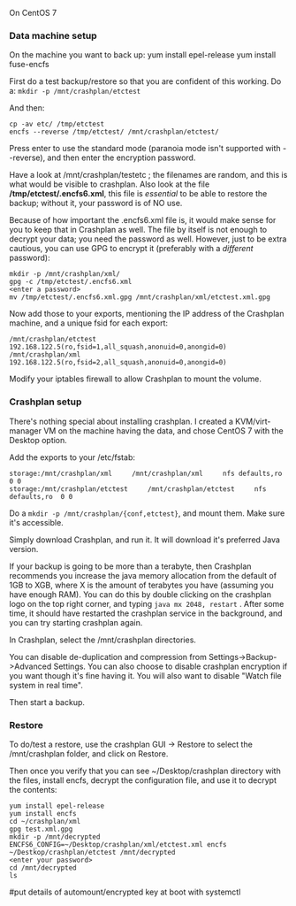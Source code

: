On CentOS 7


### Data machine setup

On the machine you want to back up:
yum install epel-release
yum install fuse-encfs

First do a test backup/restore so that you are confident of this working. Do a:
`mkdir -p /mnt/crashplan/etctest`

And then:
```
cp -av etc/ /tmp/etctest
encfs --reverse /tmp/etctest/ /mnt/crashplan/etctest/
```

Press enter to use the standard mode (paranoia mode isn't supported with --reverse), and then enter the encryption password. 

Have a look at /mnt/crashplan/testetc ; the filenames are random, and this is what would be visible to crashplan. Also look at the file **/tmp/etctest/.encfs6.xml**, this file is *essential* to be able to restore the backup; without it, your password is of NO use. 

Because of how important the .encfs6.xml file is, it would make sense for you to keep that in Crashplan as well. The file by itself is not enough to decrypt your data; you need the password as well. However, just to be extra cautious, you can use GPG to encrypt it (preferably with a *different* password):

```
mkdir -p /mnt/crashplan/xml/
gpg -c /tmp/etctest/.encfs6.xml
<enter a password>
mv /tmp/etctest/.encfs6.xml.gpg /mnt/crashplan/xml/etctest.xml.gpg
```

Now add those to your exports, mentioning the IP address of the Crashplan machine, and a unique fsid for each export:
```
/mnt/crashplan/etctest     192.168.122.5(ro,fsid=1,all_squash,anonuid=0,anongid=0)
/mnt/crashplan/xml     192.168.122.5(ro,fsid=2,all_squash,anonuid=0,anongid=0)
```

Modify your iptables firewall to allow Crashplan to mount the volume. 


### Crashplan setup

There's nothing special about installing crashplan. I created a KVM/virt-manager VM on the machine having the data, and chose CentOS 7 with the Desktop option. 

Add the exports to your /etc/fstab:

```
storage:/mnt/crashplan/xml     /mnt/crashplan/xml     nfs defaults,ro  0 0
storage:/mnt/crashplan/etctest     /mnt/crashplan/etctest     nfs defaults,ro  0 0
```

Do a `mkdir -p /mnt/crashplan/{conf,etctest}`, and mount them. Make sure it's accessible.

Simply download Crashplan, and run it. It will download it's preferred Java version. 

If your backup is going to be more than a terabyte, then Crashplan recommends you increase the java memory allocation from the default of 1GB to XGB, where X is the amount of terabytes you have (assuming you have enough RAM). You can do this by double clicking on the crashplan logo on the top right corner, and typing `java mx 2048, restart` . After some time, it should have restarted the crashplan service in the background, and you can try starting crashplan again.

In Crashplan, select the /mnt/crashplan directories. 

You can disable de-duplication and compression from Settings->Backup->Advanced Settings. You can also choose to disable crashplan encryption if you want though it's fine having it. You will also want to disable "Watch file system in real time".

Then start a backup. 


### Restore

To do/test a restore, use the crashplan GUI -> Restore to select the /mnt/crashplan folder, and click on Restore.

Then once you verify that you can see ~/Desktop/crashplan directory with the files, install encfs, decrypt the configuration file, and use it to decrypt the contents:
```
yum install epel-release
yum install encfs
cd ~/crashplan/xml
gpg test.xml.gpg
mkdir -p /mnt/decrypted
ENCFS6_CONFIG=~/Desktop/crashplan/xml/etctest.xml encfs ~/Destkop/crashplan/etctest /mnt/decrypted
<enter your password>
cd /mnt/decrypted
ls
```



#put details of automount/encrypted key at boot with systemctl




